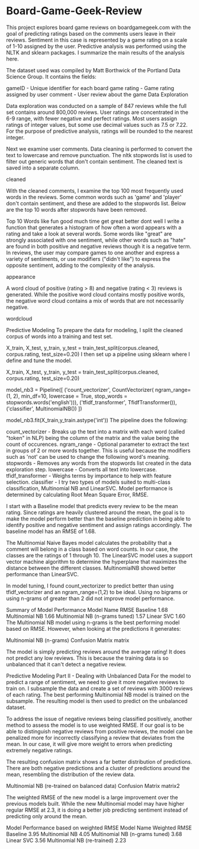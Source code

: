 # Board-Game-Geek-Review
This project explores board game reviews on boardgamegeek.com with the goal of predicting ratings based on the comments users leave in their reviews. Sentiment in this case is represented by a game rating on a scale of 1-10 assigned by the user. Predictive analysis was performed using the NLTK and sklearn packages. I summarize the main results of the analysis here.

The dataset used was compiled by Matt Borthwick of the Portland Data Science Group. It contains the fields:

gameID - Unique identifier for each board game
rating - Game rating assigned by user
comment - User review about the game
Data Exploration


Data exploration was conducted on a sample of 847 reviews while the full set contains around 800,000 reviews. User ratings are concentrated in the 6-9 range, with fewer negative and perfect ratings. Most users assign ratings of integer values, but some use decimal values such as 7.5 or 7.22. For the purpose of predictive analysis, ratings will be rounded to the nearest integer.

Next we examine user comments. Data cleaning is performed to convert the text to lowercase and remove punctuation. The nltk stopwords list is used to filter out generic words that don't contain sentiment. The cleaned text is saved into a separate column.

cleaned

With the cleaned comments, I examine the top 100 most frequently used words in the reviews. Some common words such as 'game' and 'player' don't contain sentiment, and these are added to the stopwords list. Below are the top 10 words after stopwords have been removed.

Top 10 Words
like
fun
good
much
time
get
great
better
dont
well
I write a function that generates a histogram of how often a word appears with a rating and take a look at several words. Some words like "great" are strongly associated with one sentiment, while other words such as "hate" are found in both positive and negative reviews though it is a negative term. In reviews, the user may compare games to one another and express a variety of sentiments, or use modifiers ("didn't like") to express the opposite sentiment, adding to the complexity of the analysis.

appearance

A word cloud of positive (rating > 8) and negative (rating < 3) reviews is generated. While the positive word cloud contains mostly positive words, the negative word cloud contains a mix of words that are not necessarily negative.

wordcloud

Predictive Modeling
To prepare the data for modeling, I split the cleaned corpus of words into a training and test set.

X_train, X_test, y_train, y_test = train_test_split(corpus.cleaned, corpus.rating, test_size=0.20)
I then set up a pipeline using sklearn where I define and tune the model.

X_train, X_test, y_train, y_test = train_test_split(corpus.cleaned, corpus.rating, test_size=0.20)

model_nb3 = Pipeline([
    ('count_vectorizer', CountVectorizer( ngram_range=(1, 2), min_df=10, lowercase = True, 
    stop_words = stopwords.words('english'))), 
    ('tfidf_transformer',  TfidfTransformer()), 
    ('classifier', MultinomialNB()) ])

model_nb3.fit(X_train,y_train.astype('int'))
The pipeline does the following:

count_vectorizer - Breaks up the text into a matrix with each word (called "token" in NLP) being the column of the matrix and the value being the count of occurences.
ngram_range - Optional parameter to extract the text in groups of 2 or more words together. This is useful because the modifiers such as 'not' can be used to change the following word's meaning.
stopwords - Removes any words from the stopwords list created in the data exploration step.
lowercase - Converts all text into lowercase.
tfidf_transformer - Weighs terms by importance to help with feature selection.
classifier - I try two types of models suited to multi-class classification, Multinomial NB and LinearSVC.
Model performance is determined by calculating Root Mean Square Error, RMSE.

I start with a Baseline model that predicts every review to be the mean rating. Since ratings are heavily clustered around the mean, the goal is to make the model perform better than the baseline prediction in being able to identify positive and negative sentiment and assign ratings accordingly. The baseline model has an RMSE of 1.68.

The Multinomial Naive Bayes model calculates the probability that a comment will belong in a class based on word counts. In our case, the classes are the ratings of 1 through 10. The LinearSVC model uses a support vector machine algorithm to determine the hyperplane that maximizes the distance between the different classes. MultinomialNB showed better performance than LinearSVC.

In model tuning, I found count_vectorizer to predict better than using tfidf_vectorizer and an ngram_range=(1,2) to be ideal. Using no bigrams or using n-grams of greater than 2 did not improve model performance.

Summary of Model Performance
Model Name	RMSE
Baseline	1.68
Multinomial NB	1.66
Multinomial NB (n-grams tuned)	1.57
Linear SVC	1.60
The Multinomial NB model using n-grams is the best performing model based on RMSE. However, when looking at the predictions it generates:

Multinomial NB (n-grams) Confusion Matrix
matrix

The model is simply predicting reviews around the average rating! It does not predict any low reviews. This is because the training data is so unbalanced that it can't detect a negative review.

Predictive Modeling Part II - Dealing with Unbalanced Data
For the model to predict a range of sentiment, we need to give it more negative reviews to train on. I subsample the data and create a set of reviews with 3000 reviews of each rating. The best performing Multinomial NB model is trained on the subsample. The resulting model is then used to predict on the unbalanced dataset.

To address the issue of negative reviews being classified positively, another method to assess the model is to use weighted RMSE. If our goal is to be able to distinguish negative reviews from positive reviews, the model can be penalized more for incorrectly classifying a review that deviates from the mean. In our case, it will give more weight to errors when predicting extremely negative ratings.

The resulting confusion matrix shows a far better distribution of predictions. There are both negative predictions and a cluster of predictions around the mean, resembling the distribution of the review data.

Multinomial NB (re-trained on balanced data) Confusion Matrix
matrix2

The weighted RMSE of the new model is a large improvement over the previous models built. While the new Multinomial model may have higher regular RMSE at 2.3, it is doing a better job predicting sentiment instead of predicting only around the mean.

Model Performance based on weighted RMSE
Model Name	Weighted RMSE
Baseline	3.95
Multinomial NB	4.05
Multinomial NB (n-grams tuned)	3.68
Linear SVC	3.56
Multinomial NB (re-trained)	2.23

